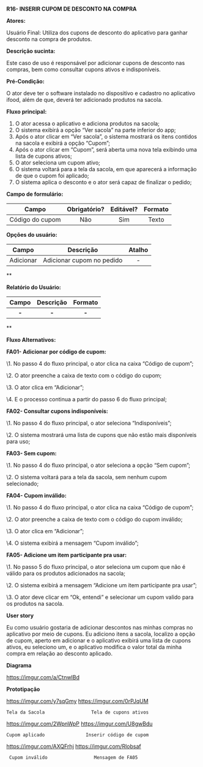 ﻿**R16- INSERIR CUPOM DE DESCONTO NA COMPRA**

**Atores:**

Usuário Final: Utiliza dos cupons de desconto do aplicativo para ganhar desconto na compra de produtos.

**Descrição sucinta:**

Este caso de uso é responsável por adicionar cupons de desconto nas compras, bem como consultar cupons ativos e indisponíveis.

**Pré-Condição:**

O ator deve ter o software instalado no dispositivo e cadastro no aplicativo ifood, além de que, deverá ter adicionado produtos na sacola. 

**Fluxo principal:**

1. O ator acessa o aplicativo e adiciona produtos na sacola;
1. O sistema exibirá a opção “Ver sacola” na parte inferior do app;
1. Após o ator clicar em “Ver sacola”, o sistema mostrará os itens contidos na sacola e exibirá a opção “Cupom”;
1. Após o ator clicar em “Cupom”, será aberta uma nova tela exibindo uma lista de cupons ativos;
1. O ator seleciona um cupom ativo;
1. O sistema voltará para a tela da sacola, em que aparecerá a informação de que o cupom foi aplicado;
1. O sistema aplica o desconto e o ator será capaz de finalizar o pedido;

**Campo de formulário:**

|**Campo**|**Obrigatório?**|**Editável?**|**Formato**|
| :-: | :-: | :-: | :-: |
|Código do cupom|Não|Sim|Texto|

**Opções do usuário:**

|**Campo**|**Descrição**|**Atalho**|
| :-: | :-: | :-: |
|Adicionar|Adicionar cupom no pedido|-|
** 


**Relatório do Usuário:** 

|**Campo**|**Descrição**|**Formato**|
| :-: | :-: | :-: |
|**-**|**-**|**-**|
** 

**Fluxo Alternativos:**

**FA01- Adicionar por código de cupom:**

\1. No passo 4 do fluxo principal, o ator clica na caixa “Código de cupom”;

\2. O ator preenche a caixa de texto com o código do cupom;

\3. O ator clica em “Adicionar”;

\4. E o processo continua a partir do passo 6 do fluxo principal;

**FA02- Consultar cupons indisponíveis:**

\1. No passo 4 do fluxo principal, o ator seleciona “Indisponíveis”;

\2. O sistema mostrará uma lista de cupons que não estão mais disponíveis para uso;

**FA03- Sem cupom:**

\1. No passo 4 do fluxo principal, o ator seleciona a opção “Sem cupom”;

\2. O sistema voltará para a tela da sacola, sem nenhum cupom selecionado;

**FA04- Cupom inválido:** 

\1. No passo 4 do fluxo principal, o ator clica na caixa “Código de cupom”;

\2. O ator preenche a caixa de texto com o código do cupom inválido;

\3. O ator clica em “Adicionar”;

\4. O sistema exibirá a mensagem “Cupom inválido”;

**FA05- Adicione um item participante pra usar:**

\1. No passo 5 do fluxo principal, o ator seleciona um cupom que não é válido para os produtos adicionados na sacola;

\2. O sistema exibirá a mensagem “Adicione um item participante pra usar”;

\3. O ator deve clicar em “Ok, entendi” e selecionar um cupom valido para os produtos na sacola.

**User story**


Eu como usuário gostaria de adicionar descontos nas minhas compras no aplicativo por meio de cupons. Eu adiciono itens a sacola, localizo a opção de cupom, aperto em adicionar e o aplicativo exibirá uma lista de cupons ativos, eu seleciono um, e o aplicativo modifica o valor total da minha compra em relação ao desconto aplicado.

**Diagrama**

https://imgur.com/a/CtnwIBd




**Prototipação**

https://imgur.com/y7sqGmy       https://imgur.com/0rPJqUM

    Tela da Sacola                 Tela de cupons ativos


https://imgur.com/2WpnWpP       https://imgur.com/U8gwBdu

    Cupom aplicado               Inserir código de cupom


https://imgur.com/AXQFrhj       https://imgur.com/Rlobsaf
                                   
     Cupom inválido                 Mensagem de FA05

